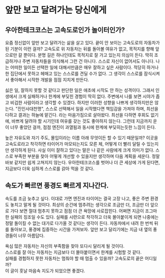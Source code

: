 # 앞만 보고 달려가는 당신에게

## 우아한테크코스는 고속도로인가 놀이터인가?

요즘 정신없이 앞만 보고 달려가는 삶을 살고 있다. 끝이 안 보이는 고속도로의 자동차가 된 기분이 이런 걸까? 고속도로 위 자동차는 뒤를 돌아볼 여유가 없고, 목적지를 향해 앞으로만 갈 뿐이다.
분명 길은 하나인데도 목적지로 잘 가고 있는지 의심이 든다. 딱히 조급하거나 주변 자동차들을 의식해서 그런 건 아니다. 스스로 자신이 없어서도 아니다.
나는 어떠한 일이든 선택한 일에 대해서만큼은 매우 잘하고 싶은 사람이다. 적당히 하거나 한 집단에서 못하고 헤매고 있는 스스로를 견딜 수가 없다.
그 생각이 스스로를 잠식시켜서 좋아해서 시작한 개발을 점점 지치게 만든다.

싫은 일, 잘하지 못할 것 같다고 판단한 일은 애초에 시작도 안 하는 성격이다. 그래서 인생에서 크게 실패하거나 한계에 부딪힌 경험이 딱히 없다.
주변에서 나를 보면 시야가 좁고 비겁한 사람이라고 생각할 수 있겠다. 하지만 이러한 성향을 나쁘게 생각하지만은 않는다.
"진인사대천명", 스스로 선택해서 일을 시작했다면 책임감을 가져야 하며, 최선을 다하고 결과는 하늘에 맡긴다. 라는 마음가짐으로 살아왔다.
최선을 다하면 후회도 없기에, 바쁘게 달려야 할 시기인데 여유를 갖는 것도 좋아하지 않는다.
그런데 지금까지 운이 너무 좋았던 걸까, 점점 엔진이 과열됨과 동시에 한계에 부딪히는듯한 느낌이 든다.

높은 자유도와 자기 주도, 몰입이라는 이름 아래 무엇이든 할 수 있기 때문일까?
이곳을 고속도로라고 착각하면 타이어가 마모되는지도 모른 체, 어떻게 더 빨리 달릴 수 있는지만 생각하게 된다.
사실 이미 잘하고 있다는 말은 나 같은 사람에게 크게 의미가 없다. 스스로 부족한 부분을 찾아 어떻게 개선할 수 있을지만 생각하며 다음 계획을 세운다.
정말 바보 같지만 쉽게 고쳐지지 않는다. 우아한테크코스를 벗어나 더 큰 세상에 가게 된다면, 지금보다 더욱 심하게 스스로를 갉아 먹을 것 같다.

## 속도가 빠르면 풍경도 빠르게 지나간다.

속도를 조금 늦추고 싶다. 이대로 가면 엔진과 타이어는 결국 고장 나고, 좋은 주변 환경도 놓치고 말게 될 것이다.
최상의 순간에 멈추려는 생각으로 조금만 더, 조금만 더 앞으로 가다 보면 절대 멈추지 못하고 점점 더 큰 욕망에 사로잡힌다.
어쩌면 지금이 조그마한 실패의 징조일 수도 있다. 실패를 시련으로 착각하고 더욱 몰아붙이게 되면 나중에는 정말 돌이킬 수 없는 대가로 다가올 것 같다는 생각이 든다.
자동차에서 내려 한 번씩 뒤를 돌아보고, 풍경에 집중하는 시간을 가져보자.
앞만 보고 달리기에는 지금 내 옆의 풍경들이 너무 아름답다.

욕심 많은 자동차는 자신의 부족함을 찾아 또다시 달리게 될 것이다.  
스스로를 잘 아는 자동차는 지금보다 더 몰아붙이면서 한계를 시험할 것 같다.  
실패를 경험하지 못한 자동차는 멈춰야 할 때 멈출 수 있을까? 고속도로의 끝은 어디일까?  
이 글이 훗날 마음속 지도가 되었으면 좋겠다.
